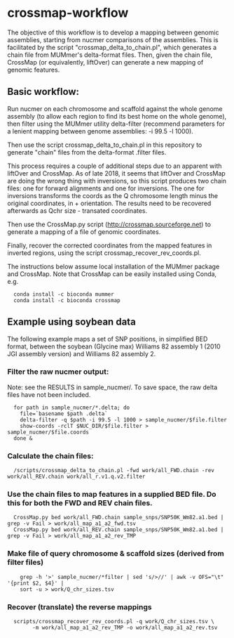 # crossmap-workflow
The objective of this workflow is to develop a mapping between genomic assemblies, starting from nucmer comparisons of the assemblies. 
This is facilitated by the script "crossmap_delta_to_chain.pl", which generates a chain file from MUMmer's delta-format files. 
Then, given the chain file, CrossMap (or equivalently, liftOver) can generate a new mapping of genomic features.

## Basic workflow:
Run nucmer on each chromosome and scaffold against the whole genome assembly (to allow each region
to find its best home on the whole genome), then filter using the MUMmer utility delta-filter
(recommend parameters for a lenient mapping between genome assemblies: -i 99.5 -l 1000).

Then use the script crossmap_delta_to_chain.pl in this repository to generate "chain" files from the
delta-format .filter files. 

This process requires a couple of additional steps due to an apparent with liftOver and CrossMap.
As of late 2018, it seems that liftOver and CrossMap are doing the wrong thing
with inversions, so this script produces two chain files: one for forward
alignments and one for inversions. The one for inversions transforms the
coords as the Q chromosome length minus the original coordinates, in + orientation.
The results need to be recovered afterwards as Qchr size - transated coordinates.

Then use the CrossMap.py script (http://crossmap.sourceforge.net) to generate a mapping of a file of genomic coordinates. 

Finally, recover the corrected coordinates from the mapped features in inverted regions, using the script crossmap_recover_rev_coords.pl.

The instructions below assume local installation of the MUMmer package and CrossMap. Note that CrossMap can be easily installed using Conda, e.g.
```
  conda install -c bioconda mummer 
  conda install -c bioconda crossmap
```

## Example using soybean data
The following example maps a set of SNP positions, in simplified BED format, between the soybean (Glycine max) Williams 82 assembly 1 (2010 JGI assembly version) and Williams 82 assembly 2.

### Filter the raw nucmer output:
Note: see the RESULTS in sample_nucmer/. To save space, the raw delta files have not been included.
```
  for path in sample_nucmer/*.delta; do
    file=`basename $path .delta`
    delta-filter -q $path -i 99.5 -l 1000 > sample_nucmer/$file.filter
    show-coords -rclT $NUC_DIR/$file.filter > sample_nucmer/$file.coords
  done &
```

### Calculate the chain files:
```shell
  /scripts/crossmap_delta_to_chain.pl -fwd work/all_FWD.chain -rev work/all_REV.chain work/all_r.v1.q.v2.filter
```

### Use the chain files to map features in a supplied BED file. Do this for both the FWD and REV chain files.
```shell
  CrossMap.py bed work/all_FWD.chain sample_snps/SNP50K_Wm82.a1.bed | grep -v Fail > work/all_map_a1_a2_fwd.tsv
  CrossMap.py bed work/all_REV.chain sample_snps/SNP50K_Wm82.a1.bed | grep -v Fail > work/all_map_a1_a2_rev_TMP
```

### Make file of query chromosome & scaffold sizes (derived from filter files)
```shell
	grep -h '>' sample_nucmer/*filter | sed 's/>//' | awk -v OFS="\t" '{print $2, $4}' |
    sort -u > work/Q_chr_sizes.tsv
```

### Recover (translate) the reverse mappings
```shell
  scripts/crossmap_recover_rev_coords.pl -q work/Q_chr_sizes.tsv \
		-m work/all_map_a1_a2_rev_TMP -o work/all_map_a1_a2_rev.tsv
```


